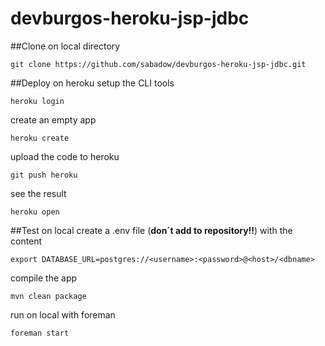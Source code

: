 devburgos-heroku-jsp-jdbc
=========================

##Clone on local directory
```
git clone https://github.com/sabadow/devburgos-heroku-jsp-jdbc.git
```

##Deploy on heroku
setup the CLI tools
```
heroku login
```

create an empty app
```
heroku create
```

upload the code to heroku
```
git push heroku
```

see the result
```
heroku open
```

##Test on local
create a .env file (**don´t add to repository!!**) with the content
```
export DATABASE_URL=postgres://<username>:<password>@<host>/<dbname>
```

compile the app
```
mvn clean package
```

run on local with foreman
```
foreman start
```
